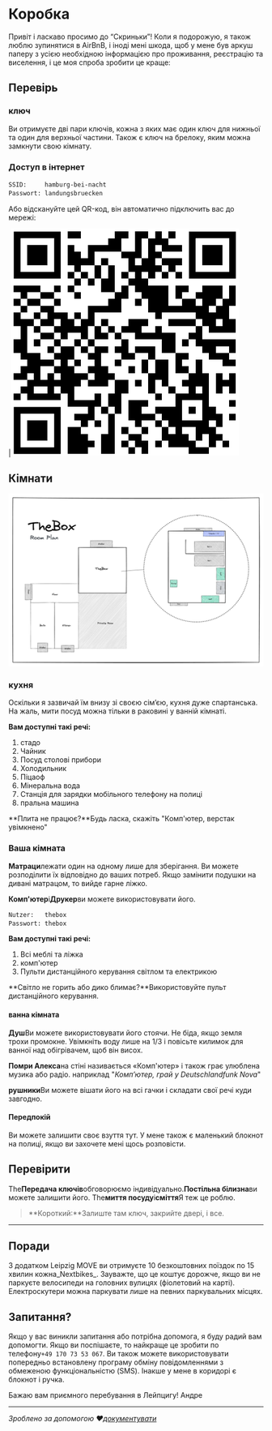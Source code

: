 # Коробка

Привіт і ласкаво просимо до “Скриньки”! Коли я подорожую, я також люблю зупинятися в AirBnB, і іноді мені шкода, щоб у мене був аркуш паперу з усією необхідною інформацією про проживання, реєстрацію та виселення, і це моя спроба зробити це краще:

## Перевірь

### ключ

Ви отримуєте дві пари ключів, кожна з яких має один ключ для нижньої та один для верхньої частини. Також є ключ на брелоку, яким можна замкнути свою кімнату.

### Доступ в інтернет

```txt
SSID:     hamburg-bei-nacht
Passwort: landungsbruecken
```

Або відскануйте цей QR-код, він автоматично підключить вас до мережі:

\|![WiFi](assets/wlan.png)

## Кімнати

![Detailansicht](assets/thebox-map-detail.png)

### кухня

Оскільки я зазвичай їм внизу зі своєю сім’єю, кухня дуже спартанська. На жаль, мити посуд можна тільки в раковині у ванній кімнаті.

**Вам доступні такі речі:**

1.  стадо
2.  Чайник
3.  Посуд столові прибори
4.  Холодильник
5.  Піцаоф
6.  Мінеральна вода
7.  Станція для зарядки мобільного телефону на полиці
8.  пральна машина

**Плита не працює?**Будь ласка, скажіть "Комп'ютер, верстак увімкнено"

### Ваша кімната

**Матраци**лежати один на одному лише для зберігання. Ви можете розподілити їх відповідно до ваших потреб. Якщо замінити подушки на дивані матрацом, то вийде гарне ліжко.

**Комп'ютер**і**Друкер**ви можете використовувати його.

```txt
Nutzer:   thebox
Passwort: thebox
```

**Вам доступні такі речі:**

1.  Всі меблі та ліжка
2.  комп'ютер
3.  Пульти дистанційного керування світлом та електрикою

**Світло не горить або дико блимає?**Використовуйте пульт дистанційного керування.

#### ванна кімната

**Душ**Ви можете використовувати його стоячи. Не біда, якщо земля трохи промокне. Увімкніть воду лише на 1/3 і повісьте килимок для ванної над обігрівачем, щоб він висох.

**Помри Алекса**на стіні називається «Комп'ютер» і також грає улюблена музика або радіо. наприклад "_Комп’ютер, грай у Deutschlandfunk Nova_"

**рушники**Ви можете вішати його на всі гачки і складати свої речі куди завгодно.

#### Передпокій

Ви можете залишити своє взуття тут. У мене також є маленький блокнот на полиці, якщо ви захочете мені щось розповісти.

## Перевірити

The**Передача ключів**обговорюємо індивідуально.**Постільна білизна**ви можете залишити його. The**миття посуду**і**сміття**Я теж це роблю.

> **Короткий:**Залиште там ключ, закрийте двері, і все.

* * *

## Поради

З додатком Leipzig MOVE ви отримуєте 10 безкоштовних поїздок по 15 хвилин кожна_Nextbikes_. Зауважте, що це коштує дорожче, якщо ви не паркуєте велосипеди на головних вулицях (фіолетовий на карті). Електроскутери можна паркувати лише на певних паркувальних місцях.

## Запитання?

Якщо у вас виникли запитання або потрібна допомога, я буду радий вам допомогти. Якщо ви поспішаєте, то найкраще це зробити по телефону`+49 170 73 53 067`. Ви також можете використовувати попередньо встановлену програму обміну повідомленнями з обмеженою функціональністю (SMS). Інакше у мене в коридорі є блокнот і ручка.

Бажаю вам приємного перебування в Лейпцигу!
Андре

* * *

_Зроблено за допомогою ❤️[документувати](https://docsify.js.org/)_
